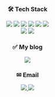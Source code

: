 <div align="center">


<!-- ### [Notion page](https://seonghyuk.notion.site/dedf796ddffa4abfaac395ebf9c5ae74)
	 -->
<h3> 🛠 Tech Stack </h3>
<img src="https://img.shields.io/badge/HTML-lightgrey?style=flat&logo=HTML5&logoColor=white"/>
<img src="https://img.shields.io/badge/CSS-blue?style=flat&logo=CSS3&logoColor=white"/>	
<img src="https://img.shields.io/badge/Javascript-orange?style=flat&logo=JavaScript&logoColor=white"/>
<img src="https://img.shields.io/badge/Vue-4FC08D?style=flat&logo=Vue.js&logoColor=white"/>
<img src="https://img.shields.io/badge/Node.js-yellowgreen?style=flat&logo=Node.js&logoColor=white"/>
<img src="https://img.shields.io/badge/C-9cf?style=flat&logo=C&logoColor=white"/>
<br>
<img src="https://img.shields.io/badge/GitHub-black?style=flat&logo=GitHub&logoColor=white"/>
<img src="https://img.shields.io/badge/Notion-black?style=flat&logo=Notion&logoColor=white"/>


<h3> ✅ My blog </h3>
<a href="https://seonchoi.tistory.com/"><img src="https://img.shields.io/badge/개발자로 살아남기-brightgreen?style=flat&logo=Storyblok&logoColor=white&link=https://seonchoi.tistory.com/"/></a>

<h3> ✉ Email </h3>

<a href="https://mail.naver.com/write/popup?srvid=note&to=choish4682@naver.com"><img src="https://img.shields.io/badge/Naver-brightgreen?style=flat&logo=Naver&logoColor=white"/>
<a href="https://mail.google.com/mail/?view=cm&amp;fs=1&amp;to=seonchoi4682@gmail.com"><img src="https://img.shields.io/badge/Gmail-EA4335?style=flat&logo=Gmail&logoColor=white"></a>
		
<!-- <h3> Github stats </h3>

![Anurag's github stats](https://github-readme-stats.vercel.app/api?username=KR-Airdrop&theme=github_dark&show_icons=true)
	
 <h3> Baekjoon </h3>
	
[![Solved.ac Profile](http://mazassumnida.wtf/api/generate_badge?boj=choish4682)](https://solved.ac/choish4682) -->
 
</div> 
